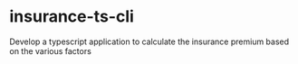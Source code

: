 # insurance-ts-cli

Develop a typescript application to calculate the insurance premium based on the various factors
